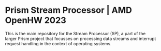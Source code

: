 # Prism Stream Processor | AMD OpenHW 2023

This is the main repository for the Stream Processor (SP), a part of the larger Prism project that focusses on processing data streams and interrupt request handling in the context of operating systems.
